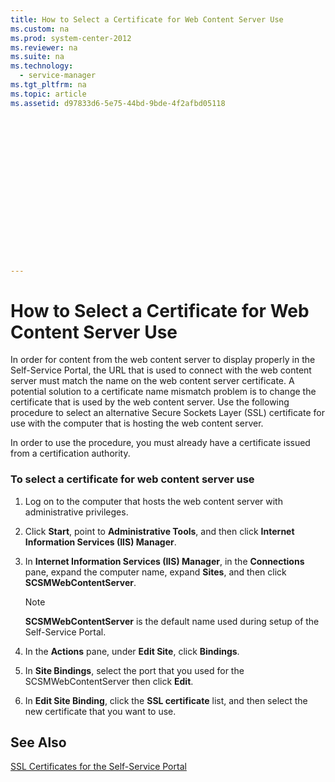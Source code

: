 ```yaml
---
title: How to Select a Certificate for Web Content Server Use
ms.custom: na
ms.prod: system-center-2012
ms.reviewer: na
ms.suite: na
ms.technology: 
  - service-manager
ms.tgt_pltfrm: na
ms.topic: article
ms.assetid: d97833d6-5e75-44bd-9bde-4f2afbd05118
 

















---
```

# How to Select a Certificate for Web Content Server Use
In order for content from the web content server to display properly in the Self-Service Portal, the URL that is used to connect with the web content server must match the name on the web content server certificate. A potential solution to a certificate name mismatch problem is to change the certificate that is used by the web content server. Use the following procedure to select an alternative Secure Sockets Layer \(SSL\) certificate for use with the computer that is hosting the web content server.  
  
 In order to use the procedure, you must already have a certificate issued from a certification authority.  
  
### To select a certificate for web content server use  
  
1.  Log on to the computer that hosts the web content server with administrative privileges.  
  
2.  Click **Start**, point to **Administrative Tools**, and then click **Internet Information Services \(IIS\) Manager**.  
  
3.  In **Internet Information Services \(IIS\) Manager**, in the **Connections** pane, expand the computer name, expand **Sites**, and then click **SCSMWebContentServer**.  
  
    > [!NOTE]  
    >  **SCSMWebContentServer** is the default name used during setup of the Self-Service Portal.  
  
4.  In the **Actions** pane, under **Edit Site**, click **Bindings**.  
  
5.  In **Site Bindings**, select the port that you used for the SCSMWebContentServer then click **Edit**.  
  
6.  In **Edit Site Binding**, click the **SSL certificate** list, and then select the new certificate that you want to use.  
  
## See Also  
 [SSL Certificates for the Self\-Service Portal](../../../sm/deploy/deploy-guide/SSL-Certificates-for-the-Self-Service-Portal.md)
